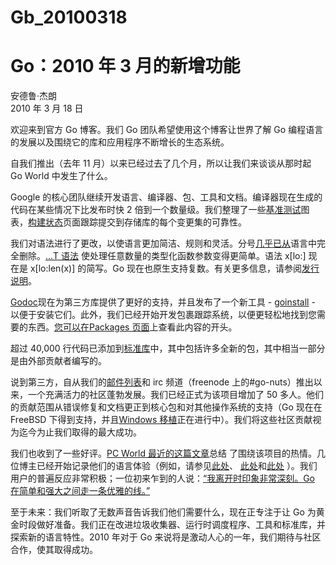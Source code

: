 # Gb_20100318

# Go：2010 年 3 月的新增功能

安德鲁·杰朗  
2010 年 3 月 18 日

欢迎来到官方 Go 博客。我们 Go 团队希望使用这个博客让世界了解 Go 编程语言的发展以及围绕它的库和应用程序不断增长的生态系统。

自我们推出（去年 11 月）以来已经过去了几个月，所以让我们来谈谈从那时起 Go World 中发生了什么。

Google 的核心团队继续开发语言、编译器、包、工具和文档。编译器现在生成的代码在某些情况下比发布时快 2 倍到一个数量级。我们整理了一些[基准测试](http://godashboard.appspot.com/benchmarks)图表，[构建状态](http://godashboard.appspot.com/)页面跟踪提交到存储库的每个变更集的可靠性。

我们对语法进行了更改，以使语言更加简洁、规则和灵活。分号[几乎已从](http://groups.google.com/group/golang-nuts/t/5ee32b588d10f2e9)语言中完全删除。[…T 语法](https://go.dev/doc/go_spec.html#Function_types) 使处理任意数量的类型化函数参数变得更简单。语法 x\[lo:\] 现在是 x\[lo:len(x)\] 的简写。Go 现在也原生支持复数。有关更多信息，请参阅[发行说明](https://go.dev/doc/devel/release.html)。

[Godoc](https://go.dev/cmd/godoc/)现在为第三方库提供了更好的支持，并且发布了一个新工具 - [goinstall](https://go.dev/cmd/goinstall) - 以便于安装它们。此外，我们已经开始开发包裹跟踪系统，以便更轻松地找到您需要的东西。[您可以在Packages 页面](http://godashboard.appspot.com/package)上查看此内容的开头。

超过 40,000 行代码已添加到[标准库](https://go.dev/pkg/)中，其中包括许多全新的包，其中相当一部分是由外部贡献者编写的。

说到第三方，自从我们的[邮件列表](http://groups.google.com/group/golang-nuts/)和 irc 频道（freenode 上的#go-nuts）推出以来，一个充满活力的社区蓬勃发展。我们已经正式为该项目增加了 50 多人。他们的贡献范围从错误修复和文档更正到核心包和对其他操作系统的支持（Go 现在在 FreeBSD 下得到支持，并且[Windows 移植](http://code.google.com/p/go/wiki/WindowsPort)正在进行中）。我们将这些社区贡献视为迄今为止我们取得的最大成功。

我们也收到了一些好评。[PC World 最近的这篇文章](http://www.pcworld.idg.com.au/article/337773/google_go_captures_developers_imaginations/)总结 了围绕该项目的热情。几位博主已经开始记录他们的语言体验（例如，请参见[此处](http://golang.tumblr.com/)、 [此处](http://www.infi.nl/blog/view/id/47)和[此处](http://freecella.blogspot.com/2010/01/gospecify-basic-setup-of-projects.html) ）。我们用户的普遍反应非常积极；一位初来乍到的人说：[“我离开时印象非常深刻。Go 在简单和强大之间走一条优雅的线。”](https://groups.google.com/group/golang-nuts/browse_thread/thread/5fabdd59f8562ed2)

至于未来：我们听取了无数声音告诉我们他们需要什么，现在正专注于让 Go 为黄金时段做好准备。我们正在改进垃圾收集器、运行时调度程序、工具和标准库，并探索新的语言特性。2010 年对于 Go 来说将是激动人心的一年，我们期待与社区合作，使其取得成功。
